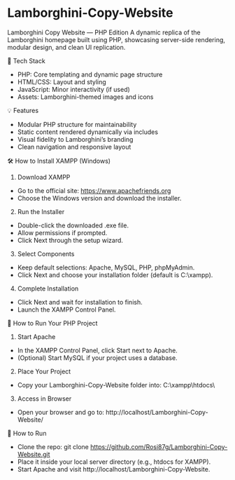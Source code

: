 # Lamborghini-Copy-Website

Lamborghini Copy Website — PHP Edition
A dynamic replica of the Lamborghini homepage built using PHP, showcasing server-side rendering, modular design, and clean UI replication.

🔧 Tech Stack
- PHP: Core templating and dynamic page structure
- HTML/CSS: Layout and styling
- JavaScript: Minor interactivity (if used)
- Assets: Lamborghini-themed images and icons

💡 Features
- Modular PHP structure for maintainability
- Static content rendered dynamically via includes
- Visual fidelity to Lamborghini’s branding
- Clean navigation and responsive layout
  

🛠️ How to Install XAMPP (Windows)
1. Download XAMPP
- Go to the official site: https://www.apachefriends.org
- Choose the Windows version and download the installer.
2. Run the Installer
- Double-click the downloaded .exe file.
- Allow permissions if prompted.
- Click Next through the setup wizard.
3. Select Components
- Keep default selections: Apache, MySQL, PHP, phpMyAdmin.
- Click Next and choose your installation folder (default is C:\xampp).
4. Complete Installation
- Click Next and wait for installation to finish.
- Launch the XAMPP Control Panel.

🚀 How to Run Your PHP Project
1. Start Apache
- In the XAMPP Control Panel, click Start next to Apache.
- (Optional) Start MySQL if your project uses a database.
2. Place Your Project
- Copy your Lamborghini-Copy-Website folder into:
C:\xampp\htdocs\


3. Access in Browser
- Open your browser and go to:
http://localhost/Lamborghini-Copy-Website/

🚀 How to Run
- Clone the repo:
git clone https://github.com/Rosi87g/Lamborghini-Copy-Website.git
- Place it inside your local server directory (e.g., htdocs for XAMPP).
- Start Apache and visit http://localhost/Lamborghini-Copy-Website.




